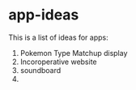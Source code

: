 # app-ideas

This is a list of ideas for apps:

1. Pokemon Type Matchup display
2. Incoroperative website
3. soundboard
4. 
